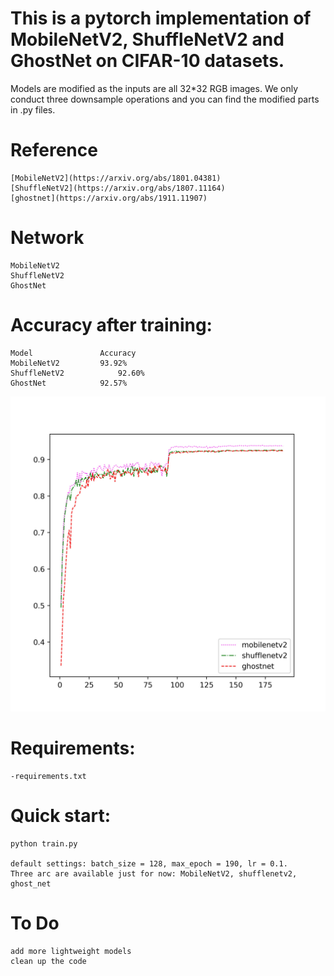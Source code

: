 # This is a pytorch implementation of MobileNetV2, ShuffleNetV2 and GhostNet on CIFAR-10 datasets.


Models are modified as the inputs are all 32*32 RGB images. We only conduct three downsample operations and you can find the modified parts in .py files.

# Reference
	[MobileNetV2](https://arxiv.org/abs/1801.04381)
	[ShuffleNetV2](https://arxiv.org/abs/1807.11164)
	[ghostnet](https://arxiv.org/abs/1911.11907)

# Network
	MobileNetV2
	ShuffleNetV2
	GhostNet

# Accuracy after training:

	Model				Accuracy
	MobileNetV2			93.92%
	ShuffleNetV2			92.60%
	GhostNet			92.57%

![](https://github.com/MonkeyKing-KK/Huaguoshan/blob/master/compare.jpg) 

# Requirements:
    -requirements.txt

# Quick start:
    python train.py
    
	default settings: batch_size = 128, max_epoch = 190, lr = 0.1. 
	Three arc are available just for now: MobileNetV2, shufflenetv2, ghost_net

# To Do
	add more lightweight models
	clean up the code


